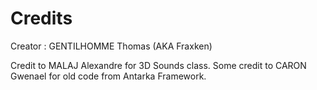 # Credits

Creator : GENTILHOMME Thomas (AKA Fraxken) 

Credit to MALAJ Alexandre for 3D Sounds class.
Some credit to CARON Gwenael for old code from Antarka Framework.

